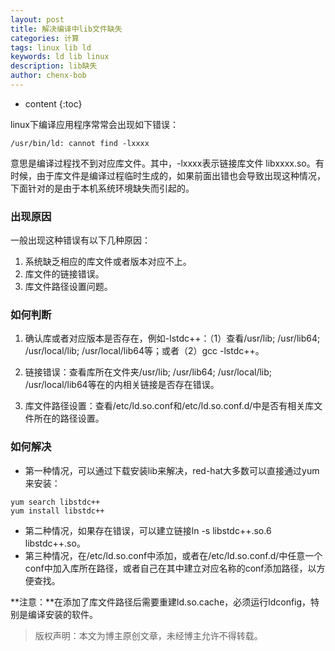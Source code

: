 ```yaml
---
layout: post
title: 解决编译中lib文件缺失
categories: 计算
tags: linux lib ld
keywords: ld lib linux
description: lib缺失
author: chenx-bob
---
```


* content
{:toc}

linux下编译应用程序常常会出现如下错误：

`/usr/bin/ld: cannot find -lxxxx`

意思是编译过程找不到对应库文件。其中，-lxxxx表示链接库文件 libxxxx.so。有时候，由于库文件是编译过程临时生成的，如果前面出错也会导致出现这种情况，下面针对的是由于本机系统环境缺失而引起的。
	   




### 出现原因
一般出现这种错误有以下几种原因：
	   
1. 系统缺乏相应的库文件或者版本对应不上。
3. 库文件的链接错误。
4. 库文件路径设置问题。

### 如何判断
1. 确认库或者对应版本是否存在，例如-lstdc++：（1）查看/usr/lib; /usr/lib64; /usr/local/lib; /usr/local/lib64等；或者（2）gcc -lstdc++。

2. 链接错误：查看库所在文件夹/usr/lib; /usr/lib64; /usr/local/lib; /usr/local/lib64等在的内相关链接是否存在错误。

3. 库文件路径设置：查看/etc/ld.so.conf和/etc/ld.so.conf.d/中是否有相关库文件所在的路径设置。

### 如何解决
  
* 第一种情况，可以通过下载安装lib来解决，red-hat大多数可以直接通过yum来安装：

```
yum search libstdc++
yum install libstdc++
```

* 第二种情况，如果存在错误，可以建立链接ln -s libstdc++.so.6 libstdc++.so。
* 第三种情况，在/etc/ld.so.conf中添加，或者在/etc/ld.so.conf.d/中任意一个conf中加入库所在路径，或者自己在其中建立对应名称的conf添加路径，以方便查找。

**注意：**在添加了库文件路径后需要重建ld.so.cache，必须运行ldconfig，特别是编译安装的软件。

  

  
>版权声明：本文为博主原创文章，未经博主允许不得转载。
